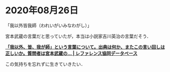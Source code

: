 # 2020年08月26日 



「我以外皆我師（われいがいみなわがし）」


宮本武蔵の言葉だと思っていたが，本当は小説家吉川英治の言葉だそう．


**[「我以外、皆、我が師」という言葉について。出典は何か、またこの言い回しは正しいか。質問者は宮本武蔵の... | レファレンス協同データベース](https://crd.ndl.go.jp/reference/modules/d3ndlcrdentry/index.php?page=ref_view&id=1000030297)**



この気持ちを忘れずに生きていきたい．

